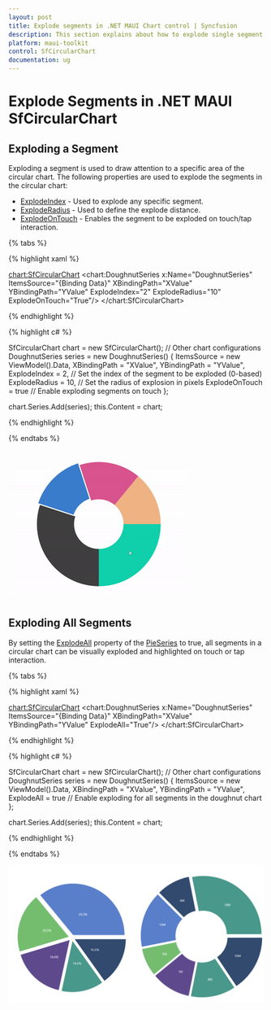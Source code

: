 ```yaml
---
layout: post
title: Explode segments in .NET MAUI Chart control | Syncfusion
description: This section explains about how to explode single segment or all segments in Syncfusion® .NET MAUI Chart (SfCircularChart) control.
platform: maui-toolkit
control: SfCircularChart
documentation: ug
---
```


# Explode Segments in .NET MAUI SfCircularChart

## Exploding a Segment

Exploding a segment is used to draw attention to a specific area of the circular chart. The following properties are used to explode the segments in the circular chart:

* [ExplodeIndex](https://help.syncfusion.com/cr/maui-toolkit/Syncfusion.Maui.Toolkit.Charts.PieSeries.html#Syncfusion_Maui_Toolkit_Charts_PieSeries_ExplodeIndex) - Used to explode any specific segment.
* [ExplodeRadius](https://help.syncfusion.com/cr/maui-toolkit/Syncfusion.Maui.Toolkit.Charts.PieSeries.html#Syncfusion_Maui_Toolkit_Charts_PieSeries_ExplodeRadius) - Used to define the explode distance.
* [ExplodeOnTouch](https://help.syncfusion.com/cr/maui-toolkit/Syncfusion.Maui.Toolkit.Charts.PieSeries.html#Syncfusion_Maui_Toolkit_Charts_PieSeries_ExplodeOnTouch) - Enables the segment to be exploded on touch/tap interaction.

{% tabs %}

{% highlight xaml %}

<chart:SfCircularChart>
    <!-- Other chart configurations -->
    <chart:DoughnutSeries x:Name="DoughnutSeries"
                          ItemsSource="{Binding Data}"
                          XBindingPath="XValue"
                          YBindingPath="YValue"
                          ExplodeIndex="2"
                          ExplodeRadius="10"
                          ExplodeOnTouch="True"/>
</chart:SfCircularChart>

{% endhighlight %}

{% highlight c# %}

SfCircularChart chart = new SfCircularChart();
// Other chart configurations
DoughnutSeries series = new DoughnutSeries()
{
    ItemsSource = new ViewModel().Data,
    XBindingPath = "XValue",
    YBindingPath = "YValue",
    ExplodeIndex = 2, // Set the index of the segment to be exploded (0-based)
    ExplodeRadius = 10, // Set the radius of explosion in pixels
    ExplodeOnTouch = true // Enable exploding segments on touch
};

chart.Series.Add(series);
this.Content = chart;

{% endhighlight %}

{% endtabs %}

![Exploding a segment in a doughnut chart in MAUI.](Explode_images/explode_segment_in_circularchart.gif)

## Exploding All Segments

By setting the [ExplodeAll](https://help.syncfusion.com/cr/maui-toolkit/Syncfusion.Maui.Toolkit.Charts.PieSeries.html#Syncfusion_Maui_Toolkit_Charts_PieSeries_ExplodeAll) property of the [PieSeries](https://help.syncfusion.com/cr/maui-toolkit/Syncfusion.Maui.Toolkit.Charts.PieSeries.html) to true, all segments in a circular chart can be visually exploded and highlighted on touch or tap interaction.

{% tabs %}

{% highlight xaml %}

<chart:SfCircularChart>
    <!-- Other chart configurations -->
    <chart:DoughnutSeries x:Name="DoughnutSeries"
                          ItemsSource="{Binding Data}"
                          XBindingPath="XValue"
                          YBindingPath="YValue"
                          ExplodeAll="True"/>
</chart:SfCircularChart>

{% endhighlight %}

{% highlight c# %}

SfCircularChart chart = new SfCircularChart();
// Other chart configurations
DoughnutSeries series = new DoughnutSeries()
{
    ItemsSource = new ViewModel().Data,
    XBindingPath = "XValue",
    YBindingPath = "YValue",
    ExplodeAll = true // Enable exploding for all segments in the doughnut chart
};

chart.Series.Add(series);
this.Content = chart;

{% endhighlight %}

{% endtabs %}

![Exploding all support in MAUI.](Explode_images/MAUI_ExplodeAll.png)